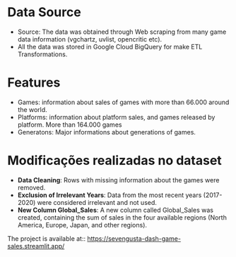 # Data Source
- Source: The data was obtained through Web scraping from many game data information (vgchartz, uvlist, opencritic etc).
- All the data was stored in Google Cloud BigQuery for make ETL Transformations.

# Features
- Games: information about sales of games with more than 66.000 around the world.
- Platforms: information about platform sales, and games released by platform. More than 164.000 games
- Generatons: Major informations about generations of games.


# Modificações realizadas no dataset
- **Data Cleaning**: Rows with missing information about the games were removed.
- **Exclusion of Irrelevant Years**: Data from the most recent years (2017-2020) were considered irrelevant and not used.
- **New Column Global_Sales**: A new column called Global_Sales was created, containing the sum of sales in the four available regions (North America, Europe, Japan, and other regions).
 
The project is available at:: https://sevengusta-dash-game-sales.streamlit.app/
